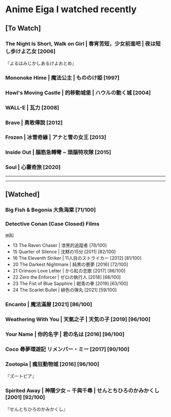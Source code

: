 # Anime Eiga I watched recently

## \[To Watch]

### The Night Is Short, Walk on Girl | 春宵苦短，少女前進吧 | 夜は短し歩けよ乙女 \[2006]

『よるはみじかしあるけよおとめ』

### Mononoke Hime | 魔法公主 | もののけ姫 \[1997] <a href="#firstheading" id="firstheading"></a>

### Howl's Moving Castle | 的移動城堡 | ハウルの動く城 \[2004] <a href="#firstheading" id="firstheading"></a>

### WALL-E | 瓦力 \[2008]

### Brave | 勇敢傳說 \[2012]

### Frozen | 冰雪奇緣 | アナと雪の女王 \[2013]

### Inside Out | 腦筋急轉彎 \~ 頭腦特攻隊 \[2015] <a href="#firstheading" id="firstheading"></a>

### Soul | **心靈奇旅 \[2020]**

****

****

## \[Watched]

### Big Fish & Begonia 大魚海棠 \[71/100]

### Detective Conan (Case Closed) Films

[wiki](https://en.wikipedia.org/wiki/List\_of\_Case\_Closed\_films)

* 13 The Raven Chaser | 漆黑的追蹤者 \[78/100]
* 15 Quarter of Silence | 沈黙の15分 \[2011] \[82/100]
* 16 The Eleventh Striker | 11人目のストライカー \[2012] \[81/100]
* 20 The Darkest Nightmare | 純黒の悪夢 \[2016] \[72/100]
* 21 Crimson Love Letter | から紅の恋歌 \[2017] \[86/100]
* 22 Zero the Enforcer | ゼロの執行人 \[2018] \[68/100]
* 23 The Fist of Blue Sapphire | 紺青の拳 \[2019] \[63/100]
* 24 The Scarlet Bullet | 緋色の弾丸 \[2021] \[59/100]

### Encanto | 魔法滿屋 \[2021] \[86/100]

### Weathering With You | 天氣之子 | 天気の子 \[2019] \[96/100]

### Your Name | 你的名字 | 君の名は \[2016] \[96/100]

### Coco 尋夢環遊記 リメンバー・ミー \[2017] \[90/100]

### Zootopia | 瘋狂動物城 \[2016] \[96/100]

『ズートピア』

### Spirited Away | 神隱少女 \~ 千與千尋 | せんとちひろのかみかくし \[2001] \[92/100]

『せんとちひろのかみかくし』
